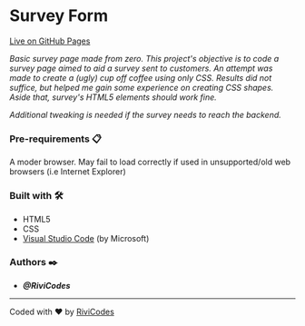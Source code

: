 # Survey Form

[Live on GitHub Pages](https://rivicodes.github.io/survey-form/)

_Basic survey page made from zero. This project's objective is to code a survey page aimed to aid a survey sent to customers. An attempt was made to create a (ugly) cup off coffee using only CSS. Results did not suffice, but helped me gain some experience on creating CSS shapes. Aside that, survey's HTML5 elements should work fine._

_Additional tweaking is needed if the survey needs to reach the backend._

### Pre-requirements 📋

A moder browser. May fail to load correctly if used in unsupported/old web browsers (i.e Internet Explorer)

### Built with 🛠️

* HTML5
* CSS
* [Visual Studio Code](https://code.visualstudio.com/) (by Microsoft)

### Authors ✒️

* ***@RiviCodes***

---

Coded with ❤️ by [RiviCodes](https://github.com/RiviCodes)

